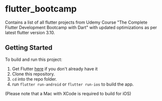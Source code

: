 # flutter_bootcamp
Contains a list of all  flutter projects from Udemy Course "The Complete Flutter Development Bootcamp with Dart" with updated optimizations as per latest flutter version 3.10.



## Getting Started
To build and run this project:

1. Get Flutter [here](https://flutter.dev) if you don't already have it
2. Clone this repository.
3. `cd` into the repo folder.
4. run `flutter run-android` or `flutter run-ios` to build the app.

(Please note that a Mac with XCode is required to build for iOS)
